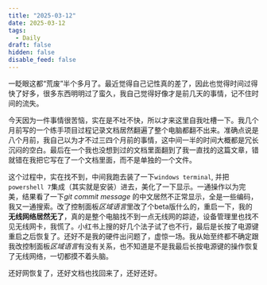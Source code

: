 ```yaml
---
title: "2025-03-12"
date: 2025-03-12
tags:
  - Daily
draft: false
hidden: false
disable_feed: false
---
```


一眨眼这都“荒废”半个多月了。最近觉得自己记性真的差了，因此也觉得时间过得快了好多，很多东西明明过了蛮久，我自己觉得好像才是前几天的事情，记不住时间的流失。

今天因为一件事情很苦恼，实在是不吐不快，所以才来这里自我吐槽一下。我几个月前写的一个练手项目过程记录文档居然翻遍了整个电脑都翻不出来。准确点说是八个月前，我自己以为才不过三四个月前的事情，这中间一半的时间大概都是冗长沉闷的空白。最后在一个我也没想到过的文档里面翻到了我一直找的这篇文章，错就错在我把它写在了一个文档里面，而不是单独的一个文件。

这个过程中，实在找不到，中间我跑去装了一下`windows terminal`, 并把 `powershell 7`集成（其实就是安装）进去，美化了一下显示。一通操作以为完美，结果看了一下*git commit message* 的中文居然不正常显示，全是一些编码，我又一通搜索。改了控制面板*区域语言*里改了个beta版什么的，重启一下，我的**无线网络居然无了**，真的是整个电脑找不到一点无线网的踪迹，设备管理里也找不见无线网卡，我慌了。小红书上搜的好几个法子试了也不行，最后是长按了电源键重启之后恢复了。还好不是我的硬件出问题了，虚惊一场。我从始至终都不确定跟我改控制面板*区域语言*有没有关系，也不知道是不是我最后长按电源键的操作恢复了无线网络，一切都摸不着头脑。

还好网恢复了，还好文档也找回来了，还好还好。
